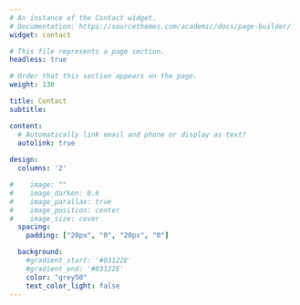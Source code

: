 ```yaml
---
# An instance of the Contact widget.
# Documentation: https://sourcethemes.com/academic/docs/page-builder/
widget: contact

# This file represents a page section.
headless: true

# Order that this section appears on the page.
weight: 130

title: Contact
subtitle: 

content:
  # Automatically link email and phone or display as text?
  autolink: true
  
design:
  columns: '2'

#    image: ""
#    image_darken: 0.6
#    image_parallax: true
#    image_position: center
#    image_size: cover
  spacing:
    padding: ["20px", "0", "20px", "0"]

  background:
    #gradient_start: '#03122E'
    #gradient_end: '#03122E'
    color: "grey50"
    text_color_light: false
---
```

